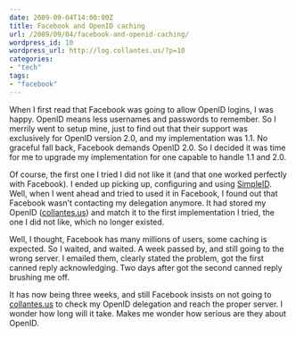 ```yaml
---
date: 2009-09-04T14:00:00Z
title: Facebook and OpenID caching
url: /2009/09/04/facebook-and-openid-caching/
wordpress_id: 10
wordpress_url: http://log.collantes.us/?p=10
categories:
- "tech"
tags: 
- "facebook"
---
```

When I first read that Facebook was going to allow OpenID logins, I was happy. OpenID means less usernames and passwords to remember. So I merrily went to setup mine, just to find out that their support was exclusively for OpenID version 2.0, and my implementation was 1.1. No graceful fall back, Facebook demands OpenID 2.0. So I decided it was time for me to upgrade my implementation for one capable to handle 1.1 and 2.0.

Of course, the first one I tried I did not like it (and that one worked perfectly with Facebook). I ended up picking up, configuring and using <a href="http://sourceforge.net/projects/simpleid/">SimpleID</a>. Well, when I went ahead and tried to used it in Facebook, I found out that Facebook wasn't contacting my delegation anymore. It had stored my OpenID (<a href="http://collantes.us/">collantes.us</a>) and match it to the first implementation I tried, the one I did not like, which no longer existed.

Well, I thought, Facebook has many millions of users, some caching is expected. So I waited, and waited. A week passed by, and still going to the wrong server. I emailed them, clearly stated the problem, got the first canned reply acknowledging. Two days after got the second canned reply brushing me off.

It has now being three weeks, and still Facebook insists on not going to <a href="https://collantes.us/">collantes.us</a> to check my OpenID delegation and reach the proper server. I wonder how long will it take. Makes me wonder how serious are they about OpenID.
